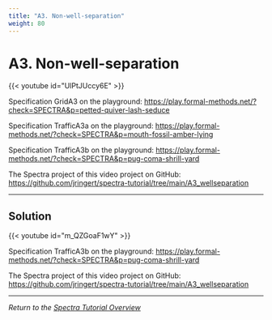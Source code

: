 ```yaml
---
title: "A3. Non-well-separation"
weight: 80
---
```


# A3. Non-well-separation

{{< youtube id="UlPtJUccy6E" >}}

Specification GridA3 on the playground: https://play.formal-methods.net/?check=SPECTRA&p=petted-quiver-lash-seduce

Specification TrafficA3a on the playground:
https://play.formal-methods.net/?check=SPECTRA&p=mouth-fossil-amber-lying

Specification TrafficA3b on the playground:
https://play.formal-methods.net/?check=SPECTRA&p=pug-coma-shrill-yard

The Spectra project of this video project on GitHub: https://github.com/jringert/spectra-tutorial/tree/main/A3_wellseparation

---

## Solution

{{< youtube id="m_QZGoaF1wY" >}}

Specification TrafficA3b on the playground:
https://play.formal-methods.net/?check=SPECTRA&p=pug-coma-shrill-yard

The Spectra project of this video project on GitHub: https://github.com/jringert/spectra-tutorial/tree/main/A3_wellseparation

---

*Return to the [Spectra Tutorial Overview](/tutorials/spectra/)*
